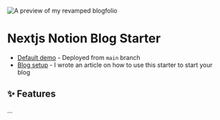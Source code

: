![A preview of my revamped blogfolio](https://nextjs-notion-blog-starter.vercel.app/preview/1.jpg)

# Nextjs Notion Blog Starter

- [Default demo](https://nextjs-notion-blog-starter.vercel.app/) - Deployed from `main` branch
- [Blog setup](https://nextjs-notion-blog-starter.vercel.app/blog/deploy-your-notion-blog-powered-by-nextjs-and-tailwind) - I wrote an article on how to use this starter to start your blog

## ✨ Features
...
